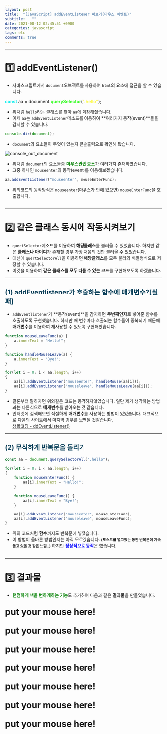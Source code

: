 ```yaml
---
layout: post
title:  "[JavaScript] addEventListener 써보기(마우스 이벤트)"
subtitle:   ""
date: 2021-08-12 02:45:51 +0900
categories: javascript
tags: etc
comments: true
---
```


* * *
<h1>1️⃣ addEventListener()</h1>

* 자바스크립트에서 `document`오브젝트를 사용하여 `html`의 요소에 접근을 할 수 있습니다.

<kkr>
<b style="color:#10eeee">const</b> aa <rd>=</rd> document.<b style="color:#3afc28">querySelector</b>(<b style="color:#fdfa51">".hello"</b>);<br>
</kkr>

* 위처럼 `hello`라는 클래스를 찾아 `aa`에 저장해줬습니다.
* 이제 `aa`는 `addEventListener`메소드를 이용하여 **여러가지 동작(event)**들을 감지할 수 있습니다.

```javascript
console.dir(document);
```

* `document`의 요소들이 무엇이 있는지 콘솔출력으로 확인해 봤습니다.
<img src="https://kirkim.github.io/assets/img/js/js10.png" alt="console_out_document">

* 위처럼 `document`의 요소들중 <b style="color:green">마우스관련 요소</b>가 여러가지 존재하였습니다.
* 그중 하나인 `mouseenter`의 동작(event)를 이용해보겠습니다.

```javascript
aa.addEventListener("mouseenter", mouseEnterFunc);
```

* 위의코드의 동작방식은 `mouseenter`(마우스가 안에 있으면) `mouseEnterFunc`을 호출합니다.
<br><br>

* * *
<h1>2️⃣ 같은 클래스 동시에 작동시켜보기</h1>

* `quertSelector`메소드를 이용하여 **해당클래스**를 불러올 수 있었습니다. 하지만 같은 **클래스나 아이디**가 존재할 경우 <rd>가장 처음의 것</rd>만 불러올 수 있었습니다.
* 대신에 `quertSelectorAll`을 이용하면 **해당클래스**를 모두 불러와 배열형식으로 저장할 수 있습니다.
* 이것을 이용하여 **같은 클래스를 모두 다룰 수 있는 코드**를 구현해보도록 하겠습니다.

* * *
<h2 style="color:#0e435c;">(1) addEventlistener가 호출하는 함수에 매개변수?[실패]</h2>

* `addEventlistener`가 **동작(event)**을 감지하면 **두번째인자**로 넣어준 함수를 호출하도록 구현했습니다. 하지만 매 변수마다 호출되는 <rd>함수들이 중복</rd>되기 때문에 **매개변수**를 이용하여 재사용할 수 있도록 구현해봤습니다.

```javascript
function mouseLeaveFunc(a) {
	a.innerText = "Hello!";
}

function handleMouseLeave(a) {
	a.innerText = "Bye!";
}

for(let i = 0; i < aa.length; i++)
{
    aa[i].addEventListener("mouseenter", handleMouse(aa[i]));
    aa[i].addEventListener("mouseleave", handleMouseLeave(aa[i]));
}
```

* 결론부터 말하자면 위와같은 코드는 <rd>동작하지않았습니다.</rd> 일단 제가 생각하는 방법과는 다른식으로 **매개변수**를 받아오는 것 같습니다.
* 인터넷에 검색해보면 적절하게 **매개변수**를 사용하는 방법이 있었습니다. 대표적으로 다음의 사이트에서 마지막 경우를 보면될 것같습니다.<br>
<a href="https://opentutorials.org/course/1375/6761">생활코딩 - ddEventListener()</a>

* * *
<h2 style="color:#0e435c;">(2) 무식하게 반복문을 돌리기</h2>

```javascript
const aa = document.querySelectorAll(".hello");

for(let i = 0; i < aa.length; i++)
{
    function mouseEnterFunc() {
        aa[i].innerText = "Hello!";
    }

    function mouseLeaveFunc() {
        aa[i].innerText = "Bye!";
    }

    aa[i].addEventListener("mouseenter", mouseEnterFunc);
    aa[i].addEventListener("mouseleave", mouseLeaveFunc);
}
```

* 위의 코드처럼 **함수**까지도 반복문에 넣었습니다.
* 이 방법이 올바른 방법인지는 아직 모르겠습니다. <b style="font-size:85%">(**포스트**를 열고있는 동안 **반복문**이 계속돌고 있을 것 같은 느낌..)</b> 하지만 <b style="color:blue">정상적으로 동작</b>은 했습니다.
<br><br>

* * *
<h1>3️⃣ 결과물</h1>

* <b style="color:green">랜덤하게 색을 변하게하는 기능</b>도 추가하여 다음과 같은 **결과물**을 만들었습니다.

<b class="hello">put your mouse here!</b><br>
<b class="hello">put your mouse here!</b><br>
<b class="hello">put your mouse here!</b><br>
<b class="hello">put your mouse here!</b><br>
<b class="hello">put your mouse here!</b><br>
<b class="hello">put your mouse here!</b><br>
<b class="hello">put your mouse here!</b><br>

<script>
	const aa = document.querySelectorAll(".hello");
	for(let i = 0; i < aa.length; i++)
	{
		function mouseEnterFunc() {
			aa[i].style.color = "#"+(parseInt(Math.random()*0xffffff)).toString(16);
			aa[i].style.fontSize = "300%";
			aa[i].innerText = "Hello Mouse!";
		}
		function mouseLeaveFunc() {
			aa[i].style.color = "#"+(parseInt(Math.random()*0xffffff)).toString(16);
			aa[i].style.fontSize = "200%";
			aa[i].innerText = "@@@@@@@@@@@";
		}
		aa[i].addEventListener("mouseenter", mouseEnterFunc);
		aa[i].addEventListener("mouseleave", mouseLeaveFunc);
}
</script>
<style>
	.hello {
		font-size:200%;
		line-height: 60px;
	}
</style>
